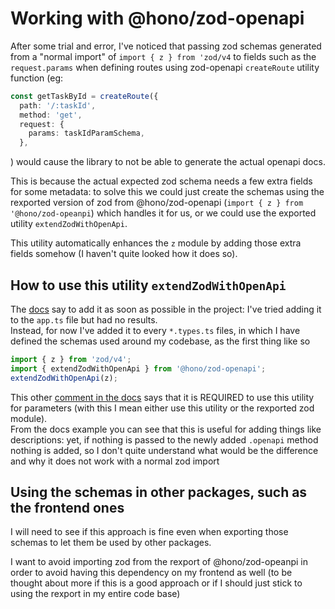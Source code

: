 # Working with @hono/zod-openapi
After some trial and error, I've noticed that passing zod schemas generated from a "normal import" of `import { z } from 'zod/v4` to fields such as the `request.params` when defining routes using zod-openapi `createRoute` utility function (eg:
```ts
const getTaskById = createRoute({
  path: '/:taskId',
  method: 'get',
  request: {
    params: taskIdParamSchema,
  },
```
) would cause the library to not be able to generate the actual openapi docs.

This is because the actual expected zod schema needs a few extra fields for some metadata: to solve this we could just create the schemas using the rexported version of zod from @hono/zod-openapi (`import { z } from '@hono/zod-opeanpi`) which handles it for us, or we could use the exported utility `extendZodWithOpenApi`.

This utility automatically enhances the `z` module by adding those extra fields somehow (I haven't quite looked how it does so).

## How to use this utility `extendZodWithOpenApi`
The [docs](https://github.com/asteasolutions/zod-to-openapi?tab=readme-ov-file#usage) say to add it as soon as possible in the project: I've tried adding it to the `app.ts` file but had no results.\
Instead, for now I've added it to every `*.types.ts` files, in which I have defined the schemas used around my codebase, as the first thing like so
```ts
import { z } from 'zod/v4';
import { extendZodWithOpenApi } from '@hono/zod-openapi';
extendZodWithOpenApi(z);
``` 

This other [comment in the docs](https://github.com/asteasolutions/zod-to-openapi?tab=readme-ov-file#scenarios-that-require-using-extendzodwithopenapi-and-openapi) says that it is REQUIRED to use this utility for parameters (with this I mean either use this utility or the rexported zod module).\
From the docs example you can see that this is useful for adding things like descriptions: yet, if nothing is passed to the newly added `.openapi` method nothing is added, so I don't quite understand what would be the difference and why it does not work with a normal zod import

## Using the schemas in other packages, such as the frontend ones
I will need to see if this approach is fine even when exporting those schemas to let them be used by other packages.

I want to avoid importing zod from the rexport of @hono/zod-opeanpi in order to avoid having this dependency on my frontend as well (to be thought about more if this is a good approach or if I should just stick to using the rexport in my entire code base)
